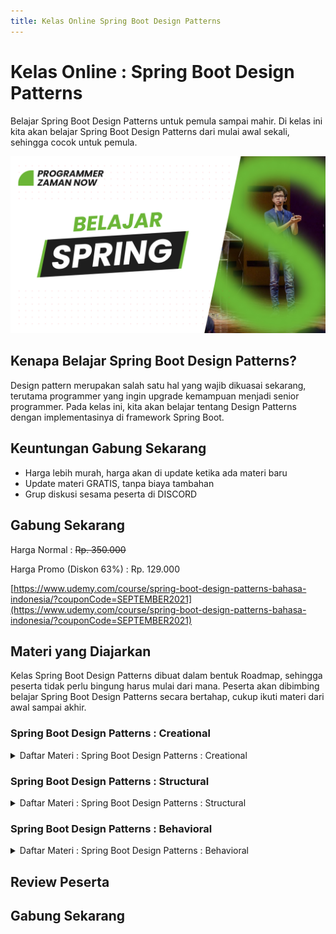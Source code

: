 ```yaml
---
title: Kelas Online Spring Boot Design Patterns
---
```


# Kelas Online : Spring Boot Design Patterns

Belajar Spring Boot Design Patterns untuk pemula sampai mahir. Di kelas ini kita akan belajar Spring Boot Design Patterns dari mulai awal sekali, sehingga cocok untuk pemula.

![Spring Boot Design Patterns](/img/kelas-online/big/spring.jpg)

## Kenapa Belajar Spring Boot Design Patterns?

Design pattern merupakan salah satu hal yang wajib dikuasai sekarang, terutama programmer yang ingin upgrade kemampuan
menjadi senior programmer. Pada kelas ini, kita akan belajar tentang Design Patterns dengan implementasinya di framework
Spring Boot.

## Keuntungan Gabung Sekarang

- Harga lebih murah, harga akan di update ketika ada materi baru
- Update materi GRATIS, tanpa biaya tambahan
- Grup diskusi sesama peserta di DISCORD

## Gabung Sekarang

Harga Normal : ~~Rp. 350.000~~

Harga Promo (Diskon 63%) : Rp. 129.000

[https://www.udemy.com/course/spring-boot-design-patterns-bahasa-indonesia/?couponCode=SEPTEMBER2021](https://www.udemy.com/course/spring-boot-design-patterns-bahasa-indonesia/?couponCode=SEPTEMBER2021)

## Materi yang Diajarkan

Kelas Spring Boot Design Patterns dibuat dalam bentuk Roadmap, sehingga peserta tidak perlu bingung harus mulai dari mana.
Peserta akan dibimbing belajar Spring Boot Design Patterns secara bertahap, cukup ikuti materi dari awal sampai akhir.

### Spring Boot Design Patterns : Creational

<details>
<summary>Daftar Materi : Spring Boot Design Patterns : Creational</summary>

```text
00:00:00 - Pendahuluan
00:02:26 - Pengenalan Design Patterns
00:11:41 - Pengenalan Creational Design Patterns
00:14:36 - Membuat Project
00:17:53 - Singleton Pattern
00:24:59 - Singleton Pattern di Spring Boot
00:47:25 - Prototype Pattern
00:56:19 - Prototype Pattern di Spring Boot
01:11:21 - Builder Pattern
01:18:58 - Builder Pattern di Spring Boot
01:39:40 - Factory Method Pattern
01:51:14 - Factory Method Pattern di Spring Boot
02:19:22 - Abstract Factory Pattern
02:29:39 - Abstract Factory Pattern di Spring Boot
02:52:53 - Materi Selanjutnya
```

</details>

### Spring Boot Design Patterns : Structural

<details>
<summary>Daftar Materi : Spring Boot Design Patterns : Structural</summary>

```text
Segera Hadir, GRATIS untuk yang sudah gabung
```

</details>

### Spring Boot Design Patterns : Behavioral

<details>
<summary>Daftar Materi : Spring Boot Design Patterns : Behavioral</summary>

```text
Segera Hadir, GRATIS untuk yang sudah gabung
```

</details>

## Review Peserta

## Gabung Sekarang
